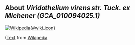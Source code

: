 
About *Viridothelium virens str. Tuck. ex Michener (GCA\_010094025.1)* 
--------------------------------------------------------------

[![Wikipedia](/img/wikipedia_logo_v2_en.png){#wiki_icon}](http://en.wikipedia.org)


([Text](http://en.wikipedia.org) from [Wikipedia](http://en.wikipedia.org/) 

